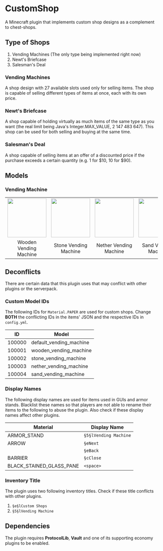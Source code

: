 # CustomShop

A Minecraft plugin that implements custom shop designs as a complement to
chest-shops.

## Type of Shops

1. Vending Machines (The only type being implemented right now)
2. Newt's Briefcase
3. Salesman's Deal

### Vending Machines

A shop design with 27 available slots used only for selling items. The shop is
capable of selling different types of items at once, each with its own price.

### Newt's Briefcase

A shop capable of holding virtually as much items of the same type as you want
(the real limit being Java's Integer.MAX_VALUE, 2 147 483 647). This shop can be
used for both selling and buying at the same time.

### Salesman's Deal

A shop capable of selling items at an offer of a discounted price if the
purchase exceeds a certain quantity (e.g. 1 for $10, 10 for $90).

## Models

### Vending Machine

<table style="margin: auto; text-align: center; max-width: 100%;">
<tbody><tr>
<td scope="col" style="width: 68px;">
<a href="https://imgur.com/9O1uP3E" title="Wooden Vending Machine">
<img src="https://i.imgur.com/9O1uP3E.png" decoding="async" width="128"></a>
</td>
<td scope="col" style="width:68px">
<a href="https://imgur.com/hCeiTmn" title="Stone Vending Machine">
<img src="https://i.imgur.com/hCeiTmn.png" decoding="async" width="128"></a>
</td>
<td scope="col" style="width:68px">
<a href="https://imgur.com/SyNNdEH" title="Nether Vending Machine">
<img src="https://i.imgur.com/SyNNdEH.png" decoding="async" width="128"></a>
</td>
<td scope="col" style="width:68px">
<a href="https://imgur.com/L9KKCZD" title="Sand Vending Machine">
<img src="https://i.imgur.com/L9KKCZD.png" decoding="async" width="128"></a>
</td></tr>
<tr>
<td>Wooden Vending Machine</td>
<td>Stone Vending Machine</td>
<td>Nether Vending Machine</td>
<td>Sand Vending Machine</td>
</tr>
</tbody></table>

## Deconflicts

There are certain data that this plugin uses that may conflict with other
plugins or the serverpack.

### Custom Model IDs

The following IDs for `Material.PAPER` are used for custom shops. Change
**BOTH** the conflicting IDs in the items' JSON and the respective IDs in
`config.yml`.

| **ID** | **Model**               |
| ------ | ----------------------- |
| 100000 | default_vending_machine |
| 100001 | wooden_vending_machine  |
| 100002 | stone_vending_machine   |
| 100003 | nether_vending_machine  |
| 100004 | sand_vending_machine    |

### Display Names

The following display names are used for items used in GUIs and armor stands.
Blacklist these names so that players are not able to rename their items to the
following to abuse the plugin. Also check if these display names affect other
plugins.

| **Material**             | **Display Name**      |
| ------------------------ | --------------------- |
| ARMOR_STAND              | `§5§lVending Machine` |
| ARROW                    | `§eNext`              |
|                          | `§eBack`              |
| BARRIER                  | `§cClose`             |
| BLACK_STAINED_GLASS_PANE | `<space>`             |

### Inventory Title

The plugin uses two following inventory titles. Check if these title conflicts
with other plugins.

1. `§e§lCustom Shops`
2. `§5§lVending Machine`

## Dependencies

The plugin requires **ProtocolLib**, **Vault** and one of its supporting economy plugins to be
enabled.
